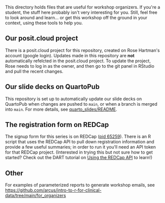 This directory holds files that are useful for workshop organizers. 
If you're a student, the stuff here probably isn't very interesting for you. 
Still, feel free to look around and learn... or get this workshop off the ground in your context, using these tools to help you.

## Our posit.cloud project

There is a posit.cloud project for this repository, created on Rose Hartman's account (google login).
Updates made in this repository are **not** automatically refelcted in the posit.cloud project. 
To update the project, Rose needs to log in as the owner, and then go to the git panel in RStudio and pull the recent changes. 

## Our slide decks on QuartoPub

This repository is set up to automatically update our slide decks on QuartoPub when changes are pushed to `main`, or when a branch is merged into `main`.
For more details, see [quarto_slides/README](https://github.com/arcus/r102/blob/main/quarto_slides/README.md).

## The registration form on REDCap

The signup form for this series is on REDCap ([pid 65259](https://redcap.chop.edu/redcap_v14.1.2/index.php?pid=65259)). 
There is an R script that uses the REDCap API to pull down registration information and provide a few useful summaries; in order to run it you'll need an API token for that REDCap project. 
(Interested in trying this but not sure how to get started? Check out the DART tutorial on [Using the REDCap API](https://liascript.github.io/course/?https://raw.githubusercontent.com/arcus/education_modules/main/using_redcap_api/using_redcap_api.md) to learn!)

## Other

For examples of parameterized reports to generate workshop emails, see https://github.com/arcus/intro-to-r-for-clinical-data/tree/main/for_organizers 
